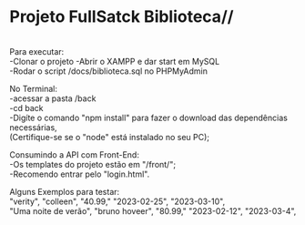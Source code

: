 <h1>Projeto FullSatck Biblioteca//</h1><br>
Para executar:<br>
-Clonar o projeto
-Abrir o XAMPP e dar start em MySQL<br>
-Rodar o script /docs/biblioteca.sql no PHPMyAdmin

No Terminal:<br>
-acessar a pasta /back<br>
-cd back<br>
-Digíte o comando "npm install" para fazer o download das dependências necessárias,<br>
(Certifique-se se o "node" está instalado no seu PC);

Consumindo a API com Front-End:<br>
-Os templates do projeto estão em "/front/";<br>
-Recomendo entrar pelo "login.html".

Alguns Exemplos para testar:<br>
"verity",
"colleen",
"40.99,"
"2023-02-25",
"2023-03-10",<br>
"Uma noite de verão",
"bruno hoveer",
"80.99,"
"2023-02-12",
"2023-03-4",

